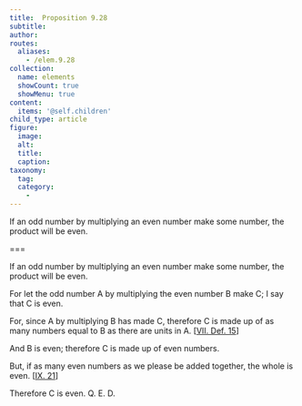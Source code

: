 ```yaml
---
title:  Proposition 9.28
subtitle: 
author:
routes:
  aliases:
    - /elem.9.28
collection:
  name: elements
  showCount: true
  showMenu: true
content:
  items: '@self.children'
child_type: article
figure:
  image:
  alt:
  title:
  caption:
taxonomy:
  tag:
  category:
    - 
---
```


<p>
       <hi rend="ital">If an odd number by multiplying an even number make some number, the product will be even.</hi>
      </p>

===

<p>
       <span class="ital">If an odd number by multiplying an even number make some number, the product will be even.</span>
      </p>

<p>For let the odd number <span class="ital">A</span> by multiplying the even number <span class="ital">B</span> make <span class="ital">C</span>; I say that <span class="ital">C</span> is even. 
      </p>

<p>For, since <span class="ital">A</span> by multiplying <span class="ital">B</span> has made <span class="ital">C</span>, therefore <span class="ital">C</span> is made up of as many numbers equal to <span class="ital">B</span> as there are units in <span class="ital">A</span>. [<a href="/elem.7.def.15">VII. Def. 15</a>] </p>

<p>And <span class="ital">B</span> is even; therefore <span class="ital">C</span> is made up of even numbers. </p>

<p>But, if as many even numbers as we please be added together, the whole is even. [<a href="/elem.9.21">IX. 21</a>] </p>

<p>Therefore <span class="ital">C</span> is even. Q. E. D.</p>
